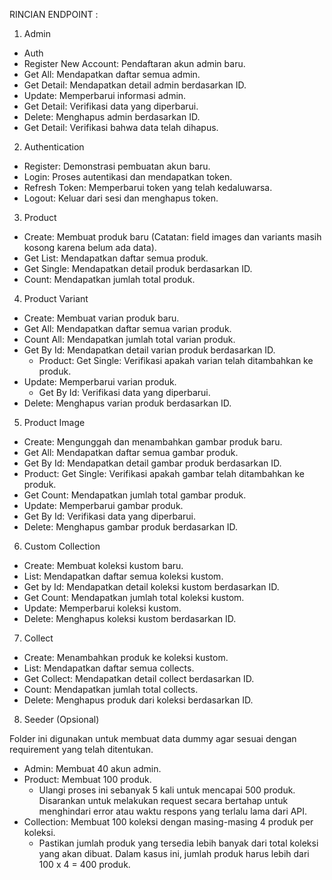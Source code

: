 RINCIAN ENDPOINT :

1. Admin

- Auth
- Register New Account: Pendaftaran akun admin baru.
- Get All: Mendapatkan daftar semua admin.
- Get Detail: Mendapatkan detail admin berdasarkan ID.
- Update: Memperbarui informasi admin.
- Get Detail: Verifikasi data yang diperbarui.
- Delete: Menghapus admin berdasarkan ID.
- Get Detail: Verifikasi bahwa data telah dihapus.

2. Authentication

- Register: Demonstrasi pembuatan akun baru.
- Login: Proses autentikasi dan mendapatkan token.
- Refresh Token: Memperbarui token yang telah kedaluwarsa.
- Logout: Keluar dari sesi dan menghapus token.

3. Product

- Create: Membuat produk baru (Catatan: field images dan variants masih kosong karena belum ada data).
- Get List: Mendapatkan daftar semua produk.
- Get Single: Mendapatkan detail produk berdasarkan ID.
- Count: Mendapatkan jumlah total produk.

4. Product Variant

- Create: Membuat varian produk baru.
- Get All: Mendapatkan daftar semua varian produk.
- Count All: Mendapatkan jumlah total varian produk.
- Get By Id: Mendapatkan detail varian produk berdasarkan ID.
  - Product: Get Single: Verifikasi apakah varian telah ditambahkan ke produk.
- Update: Memperbarui varian produk.
  - Get By Id: Verifikasi data yang diperbarui.
- Delete: Menghapus varian produk berdasarkan ID.

5. Product Image

- Create: Mengunggah dan menambahkan gambar produk baru.
- Get All: Mendapatkan daftar semua gambar produk.
- Get By Id: Mendapatkan detail gambar produk berdasarkan ID.
- Product: Get Single: Verifikasi apakah gambar telah ditambahkan ke produk.
- Get Count: Mendapatkan jumlah total gambar produk.
- Update: Memperbarui gambar produk.
- Get By Id: Verifikasi data yang diperbarui.
- Delete: Menghapus gambar produk berdasarkan ID.

6. Custom Collection

- Create: Membuat koleksi kustom baru.
- List: Mendapatkan daftar semua koleksi kustom.
- Get by Id: Mendapatkan detail koleksi kustom berdasarkan ID.
- Get Count: Mendapatkan jumlah total koleksi kustom.
- Update: Memperbarui koleksi kustom.
- Delete: Menghapus koleksi kustom berdasarkan ID.

7. Collect

- Create: Menambahkan produk ke koleksi kustom.
- List: Mendapatkan daftar semua collects.
- Get Collect: Mendapatkan detail collect berdasarkan ID.
- Count: Mendapatkan jumlah total collects.
- Delete: Menghapus produk dari koleksi berdasarkan ID.

8. Seeder (Opsional)

Folder ini digunakan untuk membuat data dummy agar sesuai dengan requirement yang telah ditentukan.

- Admin: Membuat 40 akun admin.
- Product: Membuat 100 produk.
  - Ulangi proses ini sebanyak 5 kali untuk mencapai 500 produk. Disarankan untuk melakukan request secara bertahap untuk menghindari error atau waktu respons yang terlalu lama dari API.
- Collection: Membuat 100 koleksi dengan masing-masing 4 produk per koleksi.
  - Pastikan jumlah produk yang tersedia lebih banyak dari total koleksi yang akan dibuat. Dalam kasus ini, jumlah produk harus lebih dari 100 x 4 = 400 produk.

